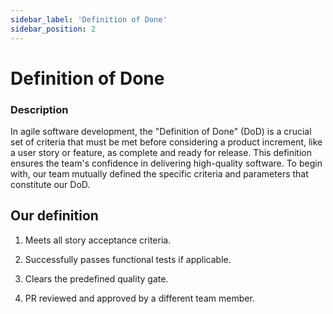 ```yaml
---
sidebar_label: 'Definition of Done'
sidebar_position: 2
---
```


# Definition of Done

### Description

In agile software development, the "Definition of Done" (DoD) is a crucial set of criteria that must be met before considering a product increment, like a user story or feature, as complete and ready for release. This definition ensures the team's confidence in delivering high-quality software. To begin with, our team mutually defined the specific criteria and parameters that constitute our DoD.


## Our definition

1. Meets all story acceptance criteria.

2. Successfully passes functional tests if applicable.

3. Clears the predefined quality gate.

4. PR reviewed and approved by a different team member.

<!-- 5. Developer documentation updated or added in Docusaurus. -->